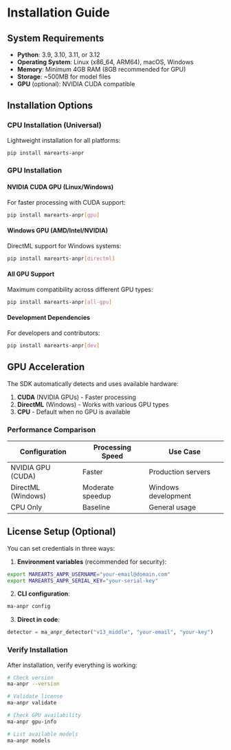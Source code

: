 # Installation Guide

## System Requirements

- **Python**: 3.9, 3.10, 3.11, or 3.12
- **Operating System**: Linux (x86_64, ARM64), macOS, Windows
- **Memory**: Minimum 4GB RAM (8GB recommended for GPU)
- **Storage**: ~500MB for model files
- **GPU** (optional): NVIDIA CUDA compatible

## Installation Options

### CPU Installation (Universal)

Lightweight installation for all platforms:

```bash
pip install marearts-anpr
```

### GPU Installation

#### NVIDIA CUDA GPU (Linux/Windows)
For faster processing with CUDA support:

```bash
pip install marearts-anpr[gpu]
```

#### Windows GPU (AMD/Intel/NVIDIA)
DirectML support for Windows systems:

```bash
pip install marearts-anpr[directml]
```

#### All GPU Support
Maximum compatibility across different GPU types:

```bash
pip install marearts-anpr[all-gpu]
```

#### Development Dependencies
For developers and contributors:

```bash
pip install marearts-anpr[dev]
```

## GPU Acceleration

The SDK automatically detects and uses available hardware:

1. **CUDA** (NVIDIA GPUs) - Faster processing
2. **DirectML** (Windows) - Works with various GPU types
3. **CPU** - Default when no GPU is available

### Performance Comparison

| Configuration | Processing Speed | Use Case |
|--------------|------------------|----------|
| NVIDIA GPU (CUDA) | Faster | Production servers |
| DirectML (Windows) | Moderate speedup | Windows development |
| CPU Only | Baseline | General usage |

## License Setup (Optional)

You can set credentials in three ways:

1. **Environment variables** (recommended for security):
```bash
export MAREARTS_ANPR_USERNAME="your-email@domain.com"
export MAREARTS_ANPR_SERIAL_KEY="your-serial-key"
```

2. **CLI configuration**:
```bash
ma-anpr config
```

3. **Direct in code**:
```python
detector = ma_anpr_detector("v13_middle", "your-email", "your-key")
```

### Verify Installation

After installation, verify everything is working:

```bash
# Check version
ma-anpr --version

# Validate license
ma-anpr validate

# Check GPU availability
ma-anpr gpu-info

# List available models
ma-anpr models
```
